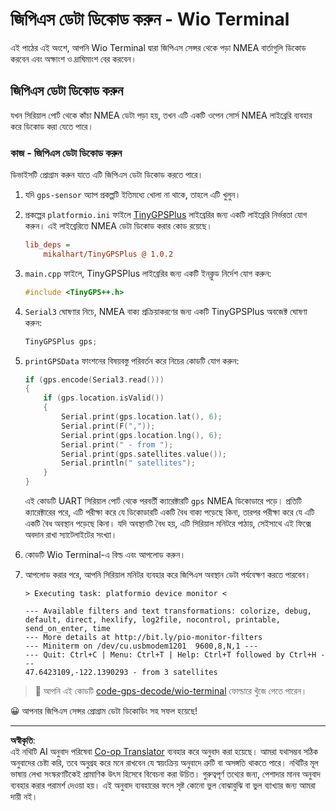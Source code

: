 <!--
CO_OP_TRANSLATOR_METADATA:
{
  "original_hash": "fbbcf96a9b63ccd661db98bbf854bb06",
  "translation_date": "2025-08-27T14:49:58+00:00",
  "source_file": "3-transport/lessons/1-location-tracking/wio-terminal-gps-decode.md",
  "language_code": "bn"
}
-->
# জিপিএস ডেটা ডিকোড করুন - Wio Terminal

এই পাঠের এই অংশে, আপনি Wio Terminal দ্বারা জিপিএস সেন্সর থেকে পড়া NMEA বার্তাগুলি ডিকোড করবেন এবং অক্ষাংশ ও দ্রাঘিমাংশ বের করবেন।

## জিপিএস ডেটা ডিকোড করুন

যখন সিরিয়াল পোর্ট থেকে কাঁচা NMEA ডেটা পড়া হয়, তখন এটি একটি ওপেন সোর্স NMEA লাইব্রেরি ব্যবহার করে ডিকোড করা যেতে পারে।

### কাজ - জিপিএস ডেটা ডিকোড করুন

ডিভাইসটি প্রোগ্রাম করুন যাতে এটি জিপিএস ডেটা ডিকোড করতে পারে।

1. যদি `gps-sensor` অ্যাপ প্রকল্পটি ইতিমধ্যে খোলা না থাকে, তাহলে এটি খুলুন।

1. প্রকল্পের `platformio.ini` ফাইলে [TinyGPSPlus](https://github.com/mikalhart/TinyGPSPlus) লাইব্রেরির জন্য একটি লাইব্রেরি নির্ভরতা যোগ করুন। এই লাইব্রেরিতে NMEA ডেটা ডিকোড করার কোড রয়েছে।

    ```ini
    lib_deps =
        mikalhart/TinyGPSPlus @ 1.0.2
    ```

1. `main.cpp` ফাইলে, TinyGPSPlus লাইব্রেরির জন্য একটি ইনক্লুড নির্দেশ যোগ করুন:

    ```cpp
    #include <TinyGPS++.h>
    ```

1. `Serial3` ঘোষণার নিচে, NMEA বাক্য প্রক্রিয়াকরণের জন্য একটি TinyGPSPlus অবজেক্ট ঘোষণা করুন:

    ```cpp
    TinyGPSPlus gps;
    ```

1. `printGPSData` ফাংশনের বিষয়বস্তু পরিবর্তন করে নিচের কোডটি যোগ করুন:

    ```cpp
    if (gps.encode(Serial3.read()))
    {
        if (gps.location.isValid())
        {
            Serial.print(gps.location.lat(), 6);
            Serial.print(F(","));
            Serial.print(gps.location.lng(), 6);
            Serial.print(" - from ");
            Serial.print(gps.satellites.value());
            Serial.println(" satellites");
        }
    }
    ```

    এই কোডটি UART সিরিয়াল পোর্ট থেকে পরবর্তী ক্যারেক্টারটি `gps` NMEA ডিকোডারে পড়ে। প্রতিটি ক্যারেক্টারের পরে, এটি পরীক্ষা করে যে ডিকোডারটি একটি বৈধ বাক্য পড়েছে কিনা, তারপর পরীক্ষা করে যে এটি একটি বৈধ অবস্থান পড়েছে কিনা। যদি অবস্থানটি বৈধ হয়, এটি সিরিয়াল মনিটরে পাঠায়, সেইসাথে এই ফিক্সে অবদান রাখা স্যাটেলাইটের সংখ্যা।

1. কোডটি Wio Terminal-এ বিল্ড এবং আপলোড করুন।

1. আপলোড করার পরে, আপনি সিরিয়াল মনিটর ব্যবহার করে জিপিএস অবস্থান ডেটা পর্যবেক্ষণ করতে পারবেন।

    ```output
    > Executing task: platformio device monitor <
    
    --- Available filters and text transformations: colorize, debug, default, direct, hexlify, log2file, nocontrol, printable, send_on_enter, time
    --- More details at http://bit.ly/pio-monitor-filters
    --- Miniterm on /dev/cu.usbmodem1201  9600,8,N,1 ---
    --- Quit: Ctrl+C | Menu: Ctrl+T | Help: Ctrl+T followed by Ctrl+H ---
    47.6423109,-122.1390293 - from 3 satellites
    ```

> 💁 আপনি এই কোডটি [code-gps-decode/wio-terminal](../../../../../3-transport/lessons/1-location-tracking/code-gps-decode/wio-terminal) ফোল্ডারে খুঁজে পেতে পারেন।

😀 আপনার জিপিএস সেন্সর প্রোগ্রাম ডেটা ডিকোডিং সহ সফল হয়েছে!

---

**অস্বীকৃতি**:  
এই নথিটি AI অনুবাদ পরিষেবা [Co-op Translator](https://github.com/Azure/co-op-translator) ব্যবহার করে অনুবাদ করা হয়েছে। আমরা যথাসম্ভব সঠিক অনুবাদের চেষ্টা করি, তবে অনুগ্রহ করে মনে রাখবেন যে স্বয়ংক্রিয় অনুবাদে ত্রুটি বা অসঙ্গতি থাকতে পারে। নথিটির মূল ভাষায় লেখা সংস্করণটিকেই প্রামাণিক উৎস হিসেবে বিবেচনা করা উচিত। গুরুত্বপূর্ণ তথ্যের জন্য, পেশাদার মানব অনুবাদ ব্যবহার করার পরামর্শ দেওয়া হয়। এই অনুবাদ ব্যবহারের ফলে সৃষ্ট কোনো ভুল বোঝাবুঝি বা ভুল ব্যাখ্যার জন্য আমরা দায়ী নই।